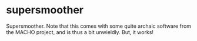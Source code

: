 supersmoother
=============

Supersmoother.  Note that this comes with some quite archaic software from the MACHO project, and is thus a bit unwieldly.  But, it works!
